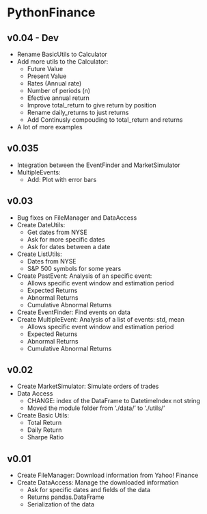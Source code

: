 PythonFinance
=============

v0.04 - Dev
-----------
- Rename BasicUtils to Calculator
- Add more utils to the Calculator:
	- Future Value
	- Present Value
	- Rates (Annual rate)
	- Number of periods (n)
	- Efective annual return
	- Improve total_return to give return by position
	- Rename daily_returns to just returns
	- Add Continusly compouding to total_return and returns
- A lot of more examples

v0.035
------
- Integration between the EventFinder and MarketSimulator
- MultipleEvents:
	- Add: Plot with error bars

v0.03
-----
- Bug fixes on FileManager and DataAccess
- Create DateUtils:
	- Get dates from NYSE
	- Ask for more specific dates
	- Ask for dates between a date
- Create ListUtils:
	- Dates from NYSE
	- S&P 500 symbols for some years
- Create PastEvent: Analysis of an specific event:
	- Allows specific event window and estimation period
	- Expected Returns
	- Abnormal Returns
	- Cumulative Abnormal Returns
- Create EventFinder: Find events on data
- Create MultipleEvent: Analysis of a list of events: std, mean
	- Allows specific event window and estimation period
	- Expected Returns
	- Abnormal Returns
	- Cumulative Abnormal Returns

v0.02
-----
- Create MarketSimulator: Simulate orders of trades
- Data Access
	- CHANGE: index of the DataFrame to DatetimeIndex not string
	- Moved the module folder from ‘./data/’ to ‘./utils/’
- Create Basic Utils:
	- Total Return
	- Daily Return
	- Sharpe Ratio

v0.01
-----
- Create FileManager: Download information from Yahoo! Finance
- Create DataAccess: Manage the downloaded information
	- Ask for specific dates and fields of the data
	- Returns pandas.DataFrame
	- Serialization of the data